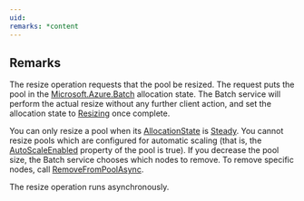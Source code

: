 ```yaml
---
uid: 
remarks: *content
---
```

## Remarks  
 The resize operation requests that the pool be resized.  The request puts the pool in the [Microsoft.Azure.Batch](assetId:///N:Microsoft.Azure.Batch?qualifyHint=False&autoUpgrade=True) allocation state.             The Batch service will perform the actual resize without any further client action, and set the allocation state to [Resizing](assetId:///T:Microsoft.Azure.Batch.Common.AllocationState?qualifyHint=False&autoUpgrade=True) once complete.  
  
 You can only resize a pool when its [AllocationState](assetId:///P:Microsoft.Azure.Batch.CloudPool.AllocationState?qualifyHint=False&autoUpgrade=True) is [Steady](assetId:///T:Microsoft.Azure.Batch.Common.AllocationState?qualifyHint=False&autoUpgrade=True).             You cannot resize pools which are configured for automatic scaling (that is, the [AutoScaleEnabled](assetId:///P:Microsoft.Azure.Batch.CloudPool.AutoScaleEnabled?qualifyHint=False&autoUpgrade=True) property of the pool is true).             If you decrease the pool size, the Batch service chooses which nodes to remove.  To remove specific nodes, call [RemoveFromPoolAsync](assetId:///M:Microsoft.Azure.Batch.PoolOperations.RemoveFromPoolAsync(System.String,System.Collections.Generic.IEnumerable{System.String},System.Nullable{Microsoft.Azure.Batch.Common.ComputeNodeDeallocationOption},System.Nullable{System.TimeSpan},System.Collections.Generic.IEnumerable{Microsoft.Azure.Batch.BatchClientBehavior},System.Threading.CancellationToken)?qualifyHint=False&autoUpgrade=True).  
  
 The resize operation runs asynchronously.